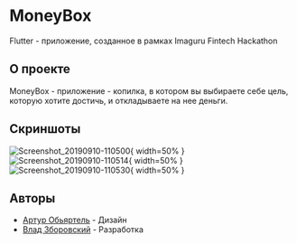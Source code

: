 # MoneyBox

Flutter - приложение, созданное в рамках Imaguru Fintech Hackathon



## О проекте

MoneyBox - приложение - копилка, в котором вы выбираете себе цель, которую хотите достичь, и откладываете на нее деньги.

## Скриншоты



![Screenshot_20190910-110500](https://user-images.githubusercontent.com/27557517/64596837-56cbfe80-d3bd-11e9-8e44-6b98514f4a69.png){ width=50% } ![Screenshot_20190910-110514](https://user-images.githubusercontent.com/27557517/64596886-6a776500-d3bd-11e9-9b04-206d123e0b25.png){ width=50% } ![Screenshot_20190910-110530](https://user-images.githubusercontent.com/27557517/64596907-77945400-d3bd-11e9-867c-8627ddc3f906.png){ width=50% }

## Авторы
* [Артур Обьяртель](https://vk.com/objartel) - Дизайн
* [Влад Зборовский](https://vk.com/vlad_zborovsky) - Разработка
